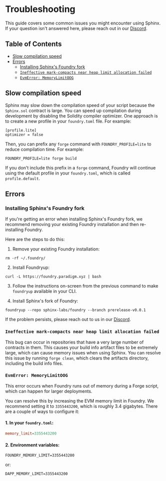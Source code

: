 # Troubleshooting

This guide covers some common issues you might encounter using Sphinx. If your question isn't answered here, please reach out in our [Discord](https://discord.gg/7Gc3DK33Np).

## Table of Contents

- [Slow compilation speed](#slow-compilation-speed)
- [Errors](#errors)
  - [Installing Sphinx's Foundry fork](#installing-sphinxs-foundry-fork)
  - [`Ineffective mark-compacts near heap limit allocation failed`](#ineffective-mark-compacts-near-heap-limit-allocation-failed)
  - [`EvmError: MemoryLimitOOG`](#evmerror-memorylimitoog)

## Slow compilation speed

Sphinx may slow down the compilation speed of your script because the `Sphinx.sol` contract is large. You can speed up compilation during development by disabling the Solidity compiler optimizer. One approach is to create a new profile in your `foundry.toml` file. For example:

```
[profile.lite]
optimizer = false
```

Then, you can prefix any `forge` command with `FOUNDRY_PROFILE=lite` to reduce compilation time. For example:

```
FOUNDRY_PROFILE=lite forge build
```

If you don't include this prefix in a `forge` command, Foundry will continue using the default profile in your `foundry.toml`, which is called `profile.default`.

## Errors

### Installing Sphinx's Foundry fork

If you're getting an error when installing Sphinx's Foundry fork, we recommend removing your existing Foundry installation and then re-installing Foundry.

Here are the steps to do this:

1. Remove your existing Foundry installation:
```
rm -rf ~/.foundry/
```

2. Install Foundryup:
```
curl -L https://foundry.paradigm.xyz | bash
```

3. Follow the instructions on-screen from the previous command to make `foundryup` available in your CLI.

4. Install Sphinx's fork of Foundry:
```
foundryup --repo sphinx-labs/foundry --branch prerelease-v0.0.1
```

If the problem persists, please reach out to us in our [Discord](https://discord.gg/7Gc3DK33Np).

### `Ineffective mark-compacts near heap limit allocation failed`
This bug can occur in repositories that have a very large number of contracts in them. This causes your build info artifact files to be extremely large, which can cause memory issues when using Sphinx. You can resolve this issue by running `forge clean`, which clears the artifacts directory, including the build info files.

### `EvmError: MemoryLimitOOG`

This error occurs when Foundry runs out of memory during a Forge script, which can happen for larger deployments.

You can resolve this by increasing the EVM memory limit in Foundry. We recommend setting it to `3355443200`, which is roughly 3.4 gigabytes. There are a couple of ways to configure it:

#### 1. In your `foundry.toml`:

```toml
memory_limit=3355443200
```

#### 2. Environment variables:

```env
FOUNDRY_MEMORY_LIMIT=3355443200
```

or:

```env
DAPP_MEMORY_LIMIT=3355443200
```
